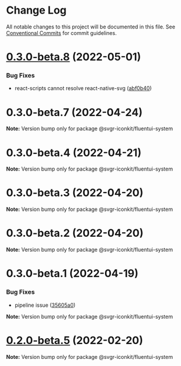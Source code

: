 # Change Log

All notable changes to this project will be documented in this file.
See [Conventional Commits](https://conventionalcommits.org) for commit guidelines.

# [0.3.0-beta.8](https://github.com/svgr-iconkit/svgr-iconkit/compare/v0.3.0-beta.3...v0.3.0-beta.8) (2022-05-01)


### Bug Fixes

* react-scripts cannot resolve react-native-svg ([abf0b40](https://github.com/svgr-iconkit/svgr-iconkit/commit/abf0b4062e1fccd1a46b6d8587af068e2a466346))





# 0.3.0-beta.7 (2022-04-24)

**Note:** Version bump only for package @svgr-iconkit/fluentui-system





# 0.3.0-beta.4 (2022-04-21)

**Note:** Version bump only for package @svgr-iconkit/fluentui-system





# 0.3.0-beta.3 (2022-04-20)

**Note:** Version bump only for package @svgr-iconkit/fluentui-system





# 0.3.0-beta.2 (2022-04-20)

**Note:** Version bump only for package @svgr-iconkit/fluentui-system





# 0.3.0-beta.1 (2022-04-19)


### Bug Fixes

* pipeline issue ([35605a0](https://github.com/svgr-iconkit/svgr-iconkit/commit/35605a00d60b4ec4a944048c9e1e32718a448878))







**Note:** Version bump only for package @svgr-iconkit/fluentui-system





# [0.2.0-beta.5](https://github.com/svgr-iconkit/svgr-iconkit/compare/v0.2.0-beta.4...v0.2.0-beta.5) (2022-02-20)

**Note:** Version bump only for package @svgr-iconkit/fluentui-system
